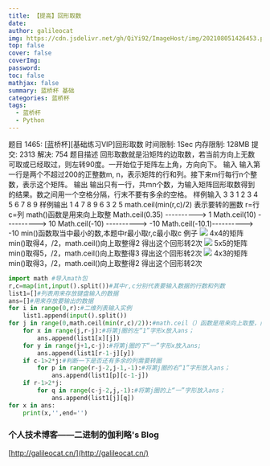 ```yaml
---
title: 【提高】回形取数
date: 
author: galileocat
img: https://cdn.jsdelivr.net/gh/QiYi92/ImageHost/img/202108051426453.png
top: false
cover: false
coverImg: 
password: 
toc: false
mathjax: false
summary: 蓝桥杯 基础
categories: 蓝桥杯
tags:
  - 蓝桥杯
  - Python
---
```

题目 1465: [蓝桥杯][基础练习VIP]回形取数
时间限制: 1Sec 内存限制: 128MB 提交: 2313 解决: 754
题目描述
回形取数就是沿矩阵的边取数，若当前方向上无数可取或已经取过，则左转90度。一开始位于矩阵左上角，方向向下。
输入
输入第一行是两个不超过200的正整数m,  n，表示矩阵的行和列。接下来m行每行n个整数，表示这个矩阵。
输出
输出只有一行，共mn个数，为输入矩阵回形取数得到的结果。数之间用一个空格分隔，行末不要有多余的空格。
样例输入
3 3
1 2 3
4 5 6
7 8 9
样例输出
1 4 7 8 9 6 3 2 5
math.ceil(min(r,c)/2)  表示要转的圈数
r=行    c=列
math()函数是用来向上取整
Math.ceil(0.35) ----------> 1
Math.ceil(10) ----------> 10
Math.ceil(-10) ----------> -10
Math.ceil(-10.1)----------> -10
min()函数取当中最小的数,本题中r最小取r,c最小取c
例子
![](https://cdn.jsdelivr.net/gh/QiYi92/ImageHost/img/202108070153592.png)
4x4的矩阵
min()取得4，/2，math.ceil()向上取整得2
得出这个回形转2次
![](https://cdn.jsdelivr.net/gh/QiYi92/ImageHost/img/202108070154678.png)
5x5的矩阵
min()取得5，/2，math.ceil()向上取整得3
得出这个回形转2次
![](https://cdn.jsdelivr.net/gh/QiYi92/ImageHost/img/202108070154166.png)
4x3的矩阵
min()取得3，/2，math.ceil()向上取整得2
得出这个回形转2次
```python
import math #导入math包
r,c=map(int,input().split())#其中r,c分别代表要输入数据的行数和列数
list1=[]#列表用来存放键盘输入的数据
ans=[]#用来存放要输出的数据
for i in range(0,r):#二维列表输入实例
    list1.append(input().split())
for j in range(0,math.ceil(min(r,c)/2)):#math.ceil（）函数是用来向上取整，向下取整直接整数相除即可，math.ceil(min(r,c)/2表示要转的圈数
    for x in range(j,r-j):#将第j圈的左“1”字形x放入ans；
        ans.append(list1[x][j])
    for y in range(j+1,c-j):#将第j圈的下“一”字形x放入ans;
        ans.append(list1[r-1-j][y])
    if c-1>2*j:#判断一下是否还有多余的列需要转圈
        for p in range(r-j-2,j-1,-1):#将第j圈的右“1”字形放入ans；
            ans.append(list1[p][c-1-j])
    if r-1>2*j:
        for q in range(c-j-2,j,-1):#将第j圈的上“一”字形放入ans；
            ans.append(list1[j][q])
for x in ans:
    print(x,'',end='')
```


### 个人技术博客——二进制的伽利略's Blog
[http://galileocat.cn/](http://galileocat.cn/)